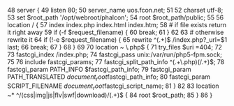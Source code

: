  48 server {
 49     listen       80;
 50     server_name   uos.fcon.net;
 51 
 52     charset      utf-8;
 53     set $root_path '/opt/webroot/phalcon';
 54     root $root_path/public;
 55 
 56     location / {
 57         index  index.php index.html index.htm;
 58         # if file exists return it right away
 59         if (-f $request_filename) {
 60             break;
 61         }
 62 
 63         # otherwise rewrite it
 64         if (!-e $request_filename) {
 65             rewrite ^(.+)$ /index.php?_url=$1 last;
 66             break;
 67         }
 68     }
 69 
 70     location ~ \.php$ {
 71         try_files    $uri =404;
 72 
 73         fastcgi_index  /index.php;
 74         fastcgi_pass  unix:/var/run/php5-fpm.sock;
 75 
 76         include fastcgi_params;
 77         fastcgi_split_path_info       ^(.+\.php)(/.+)$;
 78         fastcgi_param PATH_INFO       $fastcgi_path_info;
 79         fastcgi_param PATH_TRANSLATED $document_root$fastcgi_path_info;
 80         fastcgi_param SCRIPT_FILENAME $document_root$fastcgi_script_name;
 81     }
 82 
 83     location ~* ^/(css|img|js|flv|swf|download)/(.+)$ {
 84         root $root_path;
 85     }
 86 }

